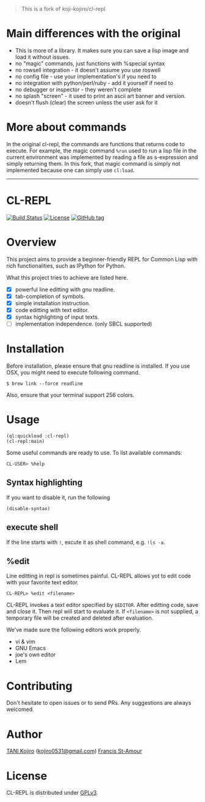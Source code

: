 > This is a fork of koji-kojiro/cl-repl

# Main differences with the original

* This is more of a library. It makes sure you can save a lisp image and load
it without issues.
* no "magic" commands, just functions with %special syntax
* no rowsell integration - it doesn't assume you use roswell
* no config file - use your implementation's if you need to
* no integration with python/perl/ruby - add it yourself if need to
* no debugger or inspector - they weren't complete
* no splash "screen" - it used to print an ascii art banner and version.
* doesn't flush (clear) the screen unless the user ask for it

# More about commands

In the original cl-repl, the commands are functions that returns code to
execute. For example, the magic command `%run` used to run a lisp file
in the current environment was implemented by reading a file as s-expression
and simply returning them. In this fork, that magic command is simply not
implemented because one can simply use `cl:load`.

---

# CL-REPL
[![Build Status](https://travis-ci.org/fstamour/cl-repl.svg?branch=master)](https://travis-ci.org/fstamour/cl-repl)
[![License](http://img.shields.io/badge/license-GPLv3-blue.svg?style=flat)](https://github.com/fstamour/cl-repl/blob/master/LICENSE)
[![GitHub tag](https://img.shields.io/github/tag/fstamour/cl-repl.svg?style=flat)](https://github.com/fstamour/cl-repl/releases)

# Overview
This project aims to provide a beginner-friendly REPL for Common Lisp with rich
functionalities, such as IPython for Python.

What this project tries to achieve are listed here.

- [x] powerful line editting with gnu readline.
- [x] tab-completion of symbols.
- [x] simple installation instruction.
- [x] code editting with text editor.
- [x] syntax highlighting of input texts.
- [ ] implementation independence. (only SBCL supported)

# Installation

Before installation, please ensure that gnu readline is installed.
If you use OSX, you might need to execute following command.

```
$ brew link --force readline
```

Also, ensure that your terminal support 256 colors.

# Usage

```
(ql:quickload :cl-repl)
(cl-repl:main)
```


Some useful commands are ready to use. To list available commands:

```
CL-USER> %help
```

## Syntax highlighting

If you want to disable it, run the following

```
(disable-syntax)
```

## execute shell
If the line starts with `!`, excute it as shell command, e.g. `!ls -a`.

## %edit
Line editting in repl is sometimes painful. CL-REPL allows yot to edit code
with your favorite text editor.

```
CL-REPL> %edit <filename>
```

CL-REPL invokes a text editor specified by `$EDITOR`.
After editting code, save and close it. Then repl will start to evaluate it.
If `<filename>` is not supplied, a temporary file will be created and deleted
after evaluation.

We've made sure the following editors work properly.

- vi & vim
- GNU Emacs
- joe's own editor
- Lem

# Contributing
Don't hesitate to open issues or to send PRs.
Any suggestions are always welcomed.

# Author
[TANI Kojiro](https://github.com/koji-kojiro) (kojiro0531@gmail.com)
[Francis St-Amour](https://github.com/fstamour)

# License
CL-REPL is distributed under [GPLv3](./LICENSE).





